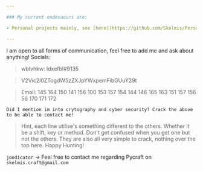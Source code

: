 ```yaml
---

### My current endevaours are:

- Personal projects mainly, see [here](https://github.com/Skelmis/Personal-Projects)

---
```


I am open to all forms of communication, feel free to add me and ask about anything!
Socials:
> wblvhkw: ldxefbl#9135

> V2Vic2l0ZTogdW5zZXJpYWxpemFibGUuY29t

> Email: 145 164 150 141 156 100 153 157 154 144 146 165 163 151 157 156 56 170 171 172

`Did I mention im into crytography and cyber security? Crack the above to be able to contact me!`
> Hint, each line utilise's something different to the others. Whether it be a shift, key or method. Don't get confused when you get one but not the others. They are also all very simple to crack, nothing over the top here. Happy Hunting!


`joodicator` -> Feel free to contact me regarding Pycraft on `skelmis.craft@gmail.com`
